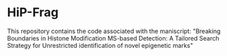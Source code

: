 # HiP-Frag
This repository contains the code associated with the maniscript: "Breaking Boundaries in Histone Modification MS-based Detection: A Tailored Search Strategy for Unrestricted identification of novel epigenetic marks"
